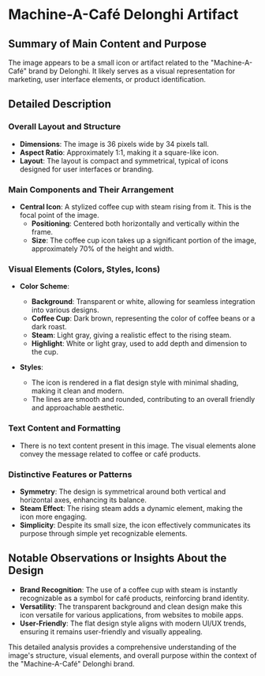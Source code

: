 # Machine-A-Café Delonghi Artifact

## Summary of Main Content and Purpose
The image appears to be a small icon or artifact related to the "Machine-A-Café" brand by Delonghi. It likely serves as a visual representation for marketing, user interface elements, or product identification.

## Detailed Description

### Overall Layout and Structure
- **Dimensions**: The image is 36 pixels wide by 34 pixels tall.
- **Aspect Ratio**: Approximately 1:1, making it a square-like icon.
- **Layout**: The layout is compact and symmetrical, typical of icons designed for user interfaces or branding.

### Main Components and Their Arrangement
- **Central Icon**: A stylized coffee cup with steam rising from it. This is the focal point of the image.
  - **Positioning**: Centered both horizontally and vertically within the frame.
  - **Size**: The coffee cup icon takes up a significant portion of the image, approximately 70% of the height and width.

### Visual Elements (Colors, Styles, Icons)
- **Color Scheme**:
  - **Background**: Transparent or white, allowing for seamless integration into various designs.
  - **Coffee Cup**: Dark brown, representing the color of coffee beans or a dark roast.
  - **Steam**: Light gray, giving a realistic effect to the rising steam.
  - **Highlight**: White or light gray, used to add depth and dimension to the cup.

- **Styles**:
  - The icon is rendered in a flat design style with minimal shading, making it clean and modern.
  - The lines are smooth and rounded, contributing to an overall friendly and approachable aesthetic.

### Text Content and Formatting
- There is no text content present in this image. The visual elements alone convey the message related to coffee or café products.

### Distinctive Features or Patterns
- **Symmetry**: The design is symmetrical around both vertical and horizontal axes, enhancing its balance.
- **Steam Effect**: The rising steam adds a dynamic element, making the icon more engaging.
- **Simplicity**: Despite its small size, the icon effectively communicates its purpose through simple yet recognizable elements.

## Notable Observations or Insights About the Design
- **Brand Recognition**: The use of a coffee cup with steam is instantly recognizable as a symbol for café products, reinforcing brand identity.
- **Versatility**: The transparent background and clean design make this icon versatile for various applications, from websites to mobile apps.
- **User-Friendly**: The flat design style aligns with modern UI/UX trends, ensuring it remains user-friendly and visually appealing.

This detailed analysis provides a comprehensive understanding of the image's structure, visual elements, and overall purpose within the context of the "Machine-A-Café" Delonghi brand.